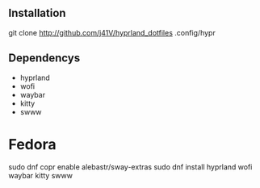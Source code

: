 ## Installation ##
git clone http://github.com/j41V/hyprland_dotfiles .config/hypr

## Dependencys ##
- hyprland
- wofi
- waybar
- kitty
- swww

# Fedora #
sudo dnf copr enable alebastr/sway-extras
sudo dnf install hyprland wofi waybar kitty swww
